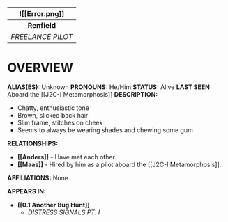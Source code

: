
|  ![[Error.png]]   |
| :---------------: |
|   **Renfield**    |
| *FREELANCE PILOT* |

# **OVERVIEW**
**ALIAS(ES):** Unknown
**PRONOUNS:** He/Him
**STATUS:** Alive
**LAST SEEN:** Aboard the [[J2C-I Metamorphosis]]
**DESCRIPTION:**
- Chatty, enthusiastic tone
- Brown, slicked back hair
- Slim frame, stitches on cheek
- Seems to always be wearing shades and chewing some gum

**RELATIONSHIPS:**
- **[[Anders]]** - Have met each other.
- **[[Maas]]** - Hired by him as a pilot aboard the [[J2C-I Metamorphosis]].

**AFFILIATIONS:** None

**APPEARS IN:**
- **[[0.1 Another Bug Hunt]]**
   - *DISTRESS SIGNALS PT. I*
